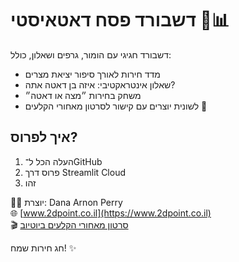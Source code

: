 
# דשבורד פסח דאטאיסטי 🐸📊

דשבורד חגיגי עם הומור, גרפים ושאלון, כולל:
- מדד חירות לאורך סיפור יציאת מצרים
- שאלון אינטראקטיבי: איזה בן דאטה אתה?
- משחק בחירות ״מצה או דאטה״
- לשונית יוצרים עם קישור לסרטון מאחורי הקלעים 🎥

## איך לפרוס?
1. העלה הכל ל־GitHub
2. פרוס דרך Streamlit Cloud
3. זהו
   

👩‍💻 יוצרת: Dana Arnon Perry  
🌐 [www.2dpoint.co.il](https://www.2dpoint.co.il)  
🎬 [סרטון מאחורי הקלעים ביוטיוב](https://youtu.be/p89aR2z6B40?si=aMuLlleukoBXtyVA)

חג חירות שמח! ✨

